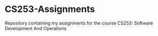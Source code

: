 # CS253-Assignments

Repository containing my assignments for the course CS253: Software Development And Operations 
